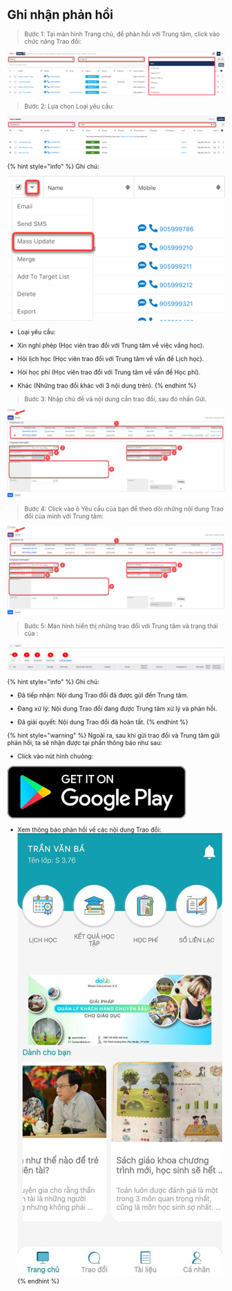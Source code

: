 # Ghi nhận phản hồi

> Bước 1: Tại màn hình Trang chủ, để phản hồi với Trung tâm, click vào chức năng Trao đổi:

![](../.gitbook/assets/image%20%2819%29.png)

> Bước 2: Lựa chọn Loại yêu cầu:

![](../.gitbook/assets/image%20%2810%29.png)

{% hint style="info" %}
Ghi chú: 

![](../.gitbook/assets/image%20%2814%29.png)

* Loại yêu cầu: 

- Xin nghỉ phép \(Học viên trao đổi với Trung tâm về việc vắng học\).

- Hỏi lịch học \(Học viên trao đổi với Trung tâm về vấn đề Lịch học\).

- Hỏi học phí \(Học viên trao đổi với Trung tâm về vấn đề Học phí\).

- Khác \(Những trao đổi khác với 3 nội dung trên\).
{% endhint %}

> Bước 3: Nhập chủ đề và nội dung cần trao đổi, sau đó nhấn Gửi.

![](../.gitbook/assets/image.png)

> Bước 4: Click vào ô Yêu cầu của bạn để theo dõi những nội dung Trao đổi của mình với Trung tâm:

![](../.gitbook/assets/image%20%284%29.png)

> Bước 5: Màn hình hiển thị những trao đổi với Trung tâm và trạng thái của :

![](../.gitbook/assets/image%20%2848%29.png)

{% hint style="info" %}
Ghi chú:

- Đã tiếp nhận: Nội dung Trao đổi đã được gửi đến Trung tâm.

- Đang xử lý: Nội dung Trao đổi đang được Trung tâm xử lý và phản hồi.

- Đã giải quyết: Nội dung Trao đổi đã hoàn tất.
{% endhint %}

{% hint style="warning" %}
Ngoài ra, sau khi gửi trao đổi và Trung tâm gửi phản hồi, ta sẽ nhận được tại phần thông báo như sau:

* Click vào nút hình chuông:

 ![](../.gitbook/assets/image%20%2827%29.png) 

* Xem thông báo phản hồi về các nội dung Trao đổi: ![](../.gitbook/assets/image%20%2831%29.png) 
{% endhint %}







